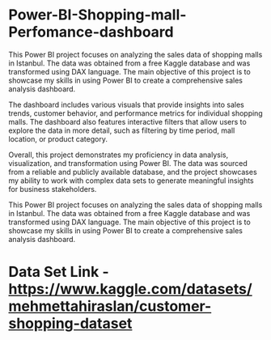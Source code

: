 # Power-BI-Shopping-mall-Perfomance-dashboard
 This Power BI project focuses on analyzing the sales data of shopping malls in Istanbul. The data was obtained from a free Kaggle database and was transformed using DAX language. The main objective of this project is to showcase my skills in using Power BI to create a comprehensive sales analysis dashboard.

 The dashboard includes various visuals that provide insights into sales trends, customer behavior, and performance metrics for individual shopping malls. The dashboard also features interactive filters that allow users to explore the data in more detail, such as filtering by time period, mall location, or product category.

 Overall, this project demonstrates my proficiency in data analysis, visualization, and transformation using Power BI. The data was sourced from a reliable and publicly available database, and the project showcases my ability to work with complex data sets to generate meaningful insights for business stakeholders.

 This Power BI project focuses on analyzing the sales data of shopping malls in Istanbul. The data was obtained from a free Kaggle database and was transformed using DAX language. The main objective of this project is to showcase my skills in using Power BI to create a comprehensive sales analysis dashboard.
# Data Set Link - https://www.kaggle.com/datasets/mehmettahiraslan/customer-shopping-dataset
